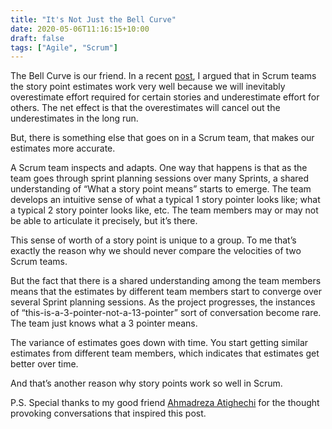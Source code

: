 ```yaml
---
title: "It's Not Just the Bell Curve"
date: 2020-05-06T11:16:15+10:00
draft: false
tags: ["Agile", "Scrum"]
---
```

The Bell Curve is our friend.  In a recent <a target='_blank' href="/2020/03/28/story-points-a-mathematical-perspective/">post</a>, I argued that in Scrum teams the story point estimates work very well because we will inevitably overestimate effort required for certain stories and underestimate effort for others.  The net effect is that the overestimates will cancel out the underestimates in the long run.

But, there is something else that goes on in a Scrum team, that makes our estimates more accurate.

A Scrum team inspects and adapts.  One way that happens is that as the team goes through sprint planning sessions over many Sprints, a shared understanding of “What a story point means” starts to emerge.  The team develops an intuitive sense of what a typical 1 story pointer looks like; what a typical 2 story pointer looks like, etc.   The team members may or may not be able to articulate it precisely, but it’s there.

This sense of worth of a story point is unique to a group.  To me that’s exactly the reason why we should never compare the velocities of two Scrum teams.

But the fact that there is a shared understanding among the team members means that the estimates by different team members start to converge over several Sprint planning sessions.  As the project progresses, the instances of “this-is-a-3-pointer-not-a-13-pointer” sort of conversation become rare.  The team just knows what a 3 pointer means.

The variance of estimates goes down with time.  You start getting similar estimates from different team members, which indicates that estimates get better over time.

And that’s another reason why story points work so well in Scrum.

P.S.  Special thanks to my good friend <a target="_blank" href="http://ahmadreza.com/">Ahmadreza Atighechi</a> for the thought provoking conversations that inspired this post.

